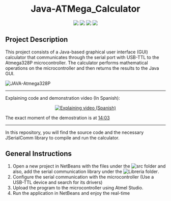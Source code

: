 <h1 align="center"> Java-ATMega_Calculator </h1>

<p align="center">
  <img src="https://img.shields.io/badge/Frontend-Java-orange"/> 
  <img src="https://img.shields.io/badge/Backend-C%20(Atmel%20Studio)-blue" />
  <img src="https://img.shields.io/badge/Microcontroller-Atmega328p-53e9dc" />
  <img src="https://img.shields.io/github/repo-size/JosueCordero/Java-ATMega_Calculator.svg" />
</p>

## Project Description

This project consists of a Java-based graphical user interface (GUI) calculator that communicates through the serial port with USB-TTL to the Atmega328P microcontroller. The calculator performs mathematical operations on the microcontroller and then returns the results to the Java GUI.

![JAVA-Atmega328P](https://github.com/JosueCordero/Java-ATMega_Calculator/assets/97249861/006febfd-be38-4b54-97a9-93875903182f)

---
Explaining code and demonstration video (In Spanish):

<p align="center">
  <a href="https://youtu.be/SWOTswg0R6U">
    <img src="https://markdown-videos.vercel.app/youtube/SWOTswg0R6U" alt="Explaining video (Spanish)" />
  </a>  
</p>

The exact moment of the demostration is at [14:03](https://youtu.be/SWOTswg0R6U?t=843)

---

In this repository, you will find the source code and the necessary JSerialComm library to compile and run the calculator. 

## General Instructions

1. Open a new project in NetBeans with the files under the ![src folder](https://github.com/JosueCordero/Java-ATMega_Calculator/tree/main/Calculadora_v_commSerial/src/calculadora_v_commserial) and also, add the serial communication  library under the ![Libreria folder](https://github.com/JosueCordero/Java-ATMega_Calculator/tree/main/Calculadora_v_commSerial/Librerias).
2. Configure the serial communication with the microcontroller (Use a USB-TTL device and search for its drivers)
3. Upload the program to the microcontroller using Atmel Studio.
4. Run the application in NetBeans and enjoy the real-time

